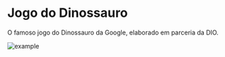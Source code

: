 # Jogo do Dinossauro
O famoso jogo do Dinossauro da Google, elaborado em parceria da DIO.

![example](https://user-images.githubusercontent.com/89155684/136399553-71eb8570-913f-4198-b254-7307a0e63b48.png)
